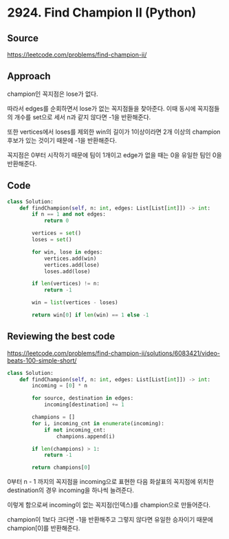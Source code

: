 # 2924. Find Champion II (Python)

## Source

https://leetcode.com/problems/find-champion-ii/

## Approach

champion인 꼭지점은 lose가 없다.

따라서 edges를 순회하면서 lose가 없는 꼭지점들을 찾아준다. 이때 동시에 꼭지점들의 개수를 set으로 세서 n과 같지 않다면 -1을 반환해준다.

또한 vertices에서 loses를 제외한 win의 길이가 1이상이라면 2개 이상의 champion 후보가 있는 것이기 때문에 -1을 반환해준다.

꼭지점은 0부터 시작하기 때문에 팀이 1개이고 edge가 없을 때는 0을 유일한 팀인 0을 반환해준다.

## Code

```python
class Solution:
    def findChampion(self, n: int, edges: List[List[int]]) -> int:
        if n == 1 and not edges:
            return 0

        vertices = set()
        loses = set()

        for win, lose in edges:
            vertices.add(win)
            vertices.add(lose)
            loses.add(lose)

        if len(vertices) != n:
            return -1

        win = list(vertices - loses)

        return win[0] if len(win) == 1 else -1
```

## Reviewing the best code

https://leetcode.com/problems/find-champion-ii/solutions/6083421/video-beats-100-simple-short/

```python
class Solution:
    def findChampion(self, n: int, edges: List[List[int]]) -> int:
        incoming = [0] * n

        for source, destination in edges:
            incoming[destination] += 1

        champions = []
        for i, incoming_cnt in enumerate(incoming):
            if not incoming_cnt:
                champions.append(i)

        if len(champions) > 1:
            return -1

        return champions[0]
```

0부터 n - 1 까지의 꼭지점을 incoming으로 표현한 다음 화살표의 꼭지점에 위치한 destination의 경우 incoming을 하나씩 늘려준다.

이렇게 함으로써 incoming이 없는 꼭지점(인덱스)를 champion으로 만들어준다.

champion이 1보다 크다면 -1을 반환해주고 그렇지 않다면 유일한 승자이기 때문에 champion[0]를 반환해준다.
